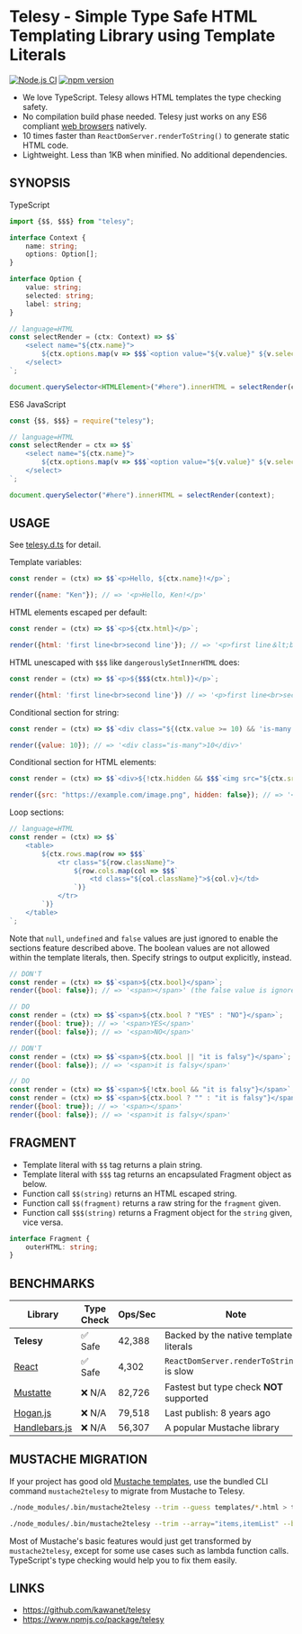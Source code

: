 # Telesy - Simple Type Safe HTML Templating Library using Template Literals

[![Node.js CI](https://github.com/kawanet/telesy/workflows/Node.js%20CI/badge.svg?branch=main)](https://github.com/kawanet/telesy/actions/)
[![npm version](https://img.shields.io/npm/v/telesy)](https://www.npmjs.com/package/telesy)

- We love TypeScript. Telesy allows HTML templates the type checking safety.
- No compilation build phase needed. Telesy just works on any ES6 compliant [web browsers](https://developer.mozilla.org/en-US/docs/Web/JavaScript/Reference/Template_literals#browser_compatibility) natively.
- 10 times faster than `ReactDomServer.renderToString()` to generate static HTML code.
- Lightweight. Less than 1KB when minified. No additional dependencies.

## SYNOPSIS

TypeScript

```typescript
import {$$, $$$} from "telesy";

interface Context {
    name: string;
    options: Option[];
}

interface Option {
    value: string;
    selected: string;
    label: string;
}

// language=HTML
const selectRender = (ctx: Context) => $$`
    <select name="${ctx.name}">
        ${ctx.options.map(v => $$$`<option value="${v.value}" ${v.selected}>${v.label}</option>`)}
    </select>
`;

document.querySelector<HTMLElement>("#here").innerHTML = selectRender(context);
```

ES6 JavaScript

```typescript
const {$$, $$$} = require("telesy");

// language=HTML
const selectRender = ctx => $$`
    <select name="${ctx.name}">
        ${ctx.options.map(v => $$$`<option value="${v.value}" ${v.selected}>${v.label}</option>`)}
    </select>
`;

document.querySelector("#here").innerHTML = selectRender(context);
```

## USAGE

See [telesy.d.ts](https://github.com/kawanet/telesy/blob/main/types/telesy.d.ts) for detail.

Template variables:

```js
const render = (ctx) => $$`<p>Hello, ${ctx.name}!</p>`;

render({name: "Ken"}); // => '<p>Hello, Ken!</p>'
```

HTML elements escaped per default:

```js
const render = (ctx) => $$`<p>${ctx.html}</p>`;

render({html: 'first line<br>second line'}); // => '<p>first line＆lt;br＆gt;second line</p>'
```

HTML unescaped with `$$$` like `dangerouslySetInnerHTML` does:

```js
const render = (ctx) => $$`<p>${$$$(ctx.html)}</p>`;

render({html: 'first line<br>second line'}) // => '<p>first line<br>second line</p>'
```

Conditional section for string:

```js
const render = (ctx) => $$`<div class="${(ctx.value >= 10) && 'is-many'}">${ctx.value}</div>`;

render({value: 10}); // => '<div class="is-many">10</div>'
```

Conditional section for HTML elements:

```js
const render = (ctx) => $$`<div>${!ctx.hidden && $$$`<img src="${ctx.src}">`}</div>`;

render({src: "https://example.com/image.png", hidden: false}); // => '<div><img src="https://example.com/image.png"></div>'
```

Loop sections:

```js
// language=HTML
const render = (ctx) => $$`
    <table>
        ${ctx.rows.map(row => $$$`
            <tr class="${row.className}">
                ${row.cols.map(col => $$$`
                    <td class="${col.className}">${col.v}</td>
                `)}
            </tr>
        `)}
    </table>
`;
```

Note that `null`, `undefined` and `false` values are just ignored to enable the sections feature described above.
The boolean values are not allowed within the template literals, then. Specify strings to output explicitly, instead.

```js
// DON'T
const render = (ctx) => $$`<span>${ctx.bool}</span>`;
render({bool: false}); // => '<span></span>' (the false value is ignored)

// DO
const render = (ctx) => $$`<span>${ctx.bool ? "YES" : "NO"}</span>`;
render({bool: true}); // => '<span>YES</span>'
render({bool: false}); // => '<span>NO</span>'
```

```js
// DON'T
const render = (ctx) => $$`<span>${ctx.bool || "it is falsy"}</span>`;
render({bool: false}); // => '<span>it is falsy</span>'

// DO
const render = (ctx) => $$`<span>${!ctx.bool && "it is falsy"}</span>`;
const render = (ctx) => $$`<span>${ctx.bool ? "" : "it is falsy"}</span>`;
render({bool: true}); // => '<span></span>'
render({bool: false}); // => '<span>it is falsy</span>'
```

## FRAGMENT

- Template literal with `$$` tag returns a plain string.
- Template literal with `$$$` tag returns an encapsulated Fragment object as below.
- Function call `$$(string)` returns an HTML escaped string.
- Function call `$$(fragment)` returns a raw string for the `fragment` given.
- Function call `$$$(string)` returns a Fragment object for the `string` given, vice versa.

```typescript
interface Fragment {
    outerHTML: string;
}
```

## BENCHMARKS

| Library                                                   | Type Check | Ops/Sec | Note                                      |
|-----------------------------------------------------------|------------|---------|-------------------------------------------|
| **Telesy**                                                | ✅ Safe    | 42,388  | Backed by the native template literals    |
| [React](https://www.npmjs.com/package/react-dom)          | ✅ Safe    | 4,302   | `ReactDomServer.renderToString()` is slow |
| [Mustatte](https://www.npmjs.com/package/mustatte)        | ❌ N/A     | 82,726  | Fastest but type check **NOT** supported  |
| [Hogan.js](https://www.npmjs.com/package/hogan.js)        | ❌ N/A     | 79,518  | Last publish: 8 years ago                 |
| [Handlebars.js](https://www.npmjs.com/package/handlebars) | ❌ N/A     | 56,307  | A popular Mustache library                |

## MUSTACHE MIGRATION

If your project has good old [Mustache templates](http://mustache.github.io/),
use the bundled CLI command `mustache2telesy` to migrate from Mustache to Telesy.

```sh
./node_modules/.bin/mustache2telesy --trim --guess templates/*.html > templates.ts

./node_modules/.bin/mustache2telesy --trim --array="items,itemList" --bool="isHidden,selected" templates/*.html > templates.ts
```

Most of Mustache's basic features would just get transformed by `mustache2telesy`,
except for some use cases such as lambda function calls.
TypeScript's type checking would help you to fix them easily.

## LINKS

- https://github.com/kawanet/telesy
- https://www.npmjs.co/package/telesy
